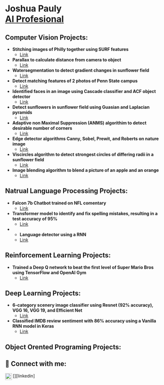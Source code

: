 <h1>Joshua Pauly <br/> <a href="https://www.linkedin.com/in/joshua-pauly//">AI Profesional</a>

<h2> Computer Vision Projects:</h2>

- <b>Stitching images of Philly together using SURF features</b>
  - [Link](https://github.com/joshmadakor1/Algorithms-Practice)
- <b>Parallax to calculate distance from camera to object</b>
  - [Link](https://github.com/joshmadakor1/Algorithms-Practice)
- <b>Watersegmentation to detect gradient changes in sunflower field</b>
  - [Link]((https://github.com/Joshua-Pauly/Watershed-Segmentation))
- <b>Detect matching features of 2 photos of Penn State campus</b>
  - [Link](https://github.com/joshmadakor1/Algorithms-Practice)
- <b>Identified faces in an image using Cascade classifier and ACF object detector</b>
  - [Link](https://github.com/joshmadakor1/Algorithms-Practice)
- <b>Detect sunflowers in sunflower field using Guasian and Laplacian pyramids</b>
  - [Link](https://github.com/joshmadakor1/Algorithms-Practice)
- <b>Adaptive non Maximal Suppression (ANMS) algorithim to detect desirable number of corners</b>
  - [Link](https://github.com/joshmadakor1/Algorithms-Practice)
- <b>Edge detector algorithms Canny, Sobel, Prewit, and Roberts on nature image</b>
  - [Link](https://github.com/joshmadakor1/Algorithms-Practice)
- <b>Viscircles algorithm to detect strongest circles of differing radii in a sunflower field</b>
  - [Link](https://github.com/joshmadakor1/Algorithms-Practice)
- <b>Image blending algorithm to blend a picture of an apple and an orange</b>
  - [Link](https://github.com/joshmadakor1/Algorithms-Practice)

<h2> Natrual Language Processing Projects:</h2>

- <b>Falcon 7b Chatbot trained on NFL comentary</b>
  - [Link](https://github.com/joshmadakor1/Algorithms-Practice)
- <b>Transformer model to identify and fix spelling mistakes, resulting in a test accuracy of  95%</b>
  - [Link](https://github.com/joshmadakor1/Algorithms-Practice)
- - <b>Language detector using a RNN</b>
  - [Link](https://github.com/joshmadakor1/Algorithms-Practice)

<h2> Reinforcement Learning Projects:</h2>

- <b>Trained a Deep Q network to beat the first level of Super Mario Bros using TensorFlow and OpenAI Gym</b>
  - [Link](https://github.com/joshmadakor1/Algorithms-Practice)

<h2> Deep Learning Projects:</h2>

- <b>6-category scenery image classifier using Resnet (92% accuracy), VGG 16, VGG 19, and Efficient Net</b>
  - [Link](https://github.com/joshmadakor1/Algorithms-Practice)
- <b>Classified IMDB review sentiment with 86% accuracy using a Vanilla RNN model in Keras</b>
  - [Link](https://github.com/joshmadakor1/Algorithms-Practice)
    
<h2> Object Orented Programing Projects:</h2>


  
<h2> 🤳 Connect with me:</h2>

[<img align="left" alt="Joshuapauly | LinkedIn" width="22px" src="https://cdn.jsdelivr.net/npm/simple-icons@v3/icons/linkedin.svg" />][linkedin]


<!--
**joshmadakor1/joshmadakor1** is a ✨ _special_ ✨ repository because its `README.md` (this file) appears on your GitHub profile.

Here are some ideas to get you started:

- 🔭 I’m currently working on ...
- 🌱 I’m currently learning ...
- 👯 I’m looking to collaborate on ...
- 🤔 I’m looking for help with ...
- 💬 Ask me about ...
- 📫 How to reach me: ...
- 😄 Pronouns: ...
- ⚡ Fun fact: ...
-->
